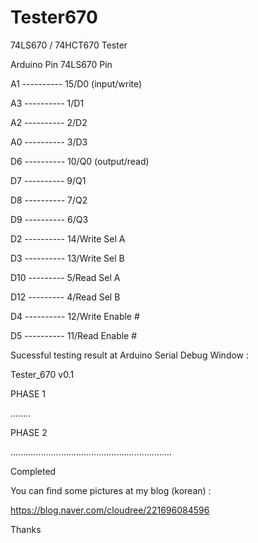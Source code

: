 # Tester670
74LS670 / 74HCT670 Tester

Arduino Pin   74LS670 Pin

A1 ---------- 15/D0 (input/write)

A3 ---------- 1/D1

A2 ---------- 2/D2

A0 ---------- 3/D3

D6 ---------- 10/Q0 (output/read)

D7 ---------- 9/Q1

D8 ---------- 7/Q2

D9 ---------- 6/Q3

D2 ---------- 14/Write Sel A

D3 ---------- 13/Write Sel B

D10 --------- 5/Read Sel A

D12 --------- 4/Read Sel B

D4 ---------- 12/Write Enable #

D5 ---------- 11/Read Enable #



Sucessful testing result at Arduino Serial Debug Window :

Tester_670 v0.1

PHASE 1

........

PHASE 2

................................................................

Completed



You can find some pictures at my blog (korean) :

https://blog.naver.com/cloudree/221696084596

Thanks
